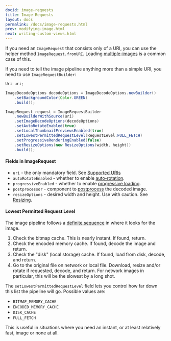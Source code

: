```yaml
---
docid: image-requests
title: Image Requests
layout: docs
permalink: /docs/image-requests.html
prev: modifying-image.html
next: writing-custom-views.html
---
```


If you need an `ImageRequest` that consists only of a URI, you can use the helper method `ImageRequest.fromURI`. Loading [multiple-images](requesting-multiple-images.html) is a common case of this.

If you need to tell the image pipeline anything more than a simple URI, you need to use `ImageRequestBuilder`:

```java
Uri uri;

ImageDecodeOptions decodeOptions = ImageDecodeOptions.newBuilder()
    .setBackgroundColor(Color.GREEN)
    .build();

ImageRequest request = ImageRequestBuilder
    .newBuilderWithSource(uri)
    .setImageDecodeOptions(decodeOptions)
    .setAutoRotateEnabled(true)
    .setLocalThumbnailPreviewsEnabled(true)
    .setLowestPermittedRequestLevel(RequestLevel.FULL_FETCH)
    .setProgressiveRenderingEnabled(false)
    .setResizeOptions(new ResizeOptions(width, height))
    .build();
```

#### Fields in ImageRequest

- `uri` - the only mandatory field. See [Supported URIs](supported-uris.html)
- `autoRotateEnabled` - whether to enable [auto-rotation](resizing--rotating.html#rotate).
- `progressiveEnabled` - whether to enable [progressive loading](progressive-jpegs.html).
- `postprocessor` - component to [postprocess](modifying-image.html) the decoded image.
- `resizeOptions` - desired width and height. Use with caution. See [Resizing](resizing-rotating.html).

#### Lowest Permitted Request Level

The image pipeline follows a [definite sequence](intro-image-pipeline.html) in where it looks for the image.

1. Check the bitmap cache. This is nearly instant. If found, return.
2. Check the encoded memory cache. If found, decode the image and return.
3. Check the "disk" (local storage) cache. If found, load from disk, decode, and return.
4. Go to the original file on network or local file. Download, resize and/or rotate if requested, decode, and return. For network images in particular, this will be the slowest by a long shot.

The `setLowestPermittedRequestLevel` field lets you control how far down this list the pipeline will go. Possible values are:

- `BITMAP_MEMORY_CACHE`
- `ENCODED_MEMORY_CACHE`
- `DISK_CACHE`
- `FULL_FETCH`

This is useful in situations where you need an instant, or at least relatively fast, image or none at all.


